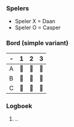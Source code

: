 ### Spelers
- Speler X = Daan
- Speler O = Casper

### Bord (simple variant)
| - | 1 | 2 | 3 |
|---|---|---|---|
| A |🔲|🔲|🔲|
| B |🔲|🔲|🔲|
| C |🔲|🔲|🔲|

### Logboek
1. ..